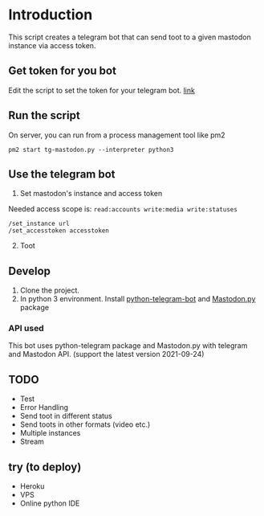 # Introduction
This script creates a telegram bot that can send toot to a given mastodon instance via access token.

## Get token for you bot
Edit the script to set the token for your telegram bot. [link](https://github.com/kimonoki/tg-mstdn/blob/f79cd6b1469eb3696d377e7af24a2f09d6f2e06c/tg-mastodon.py#L8)

## Run the script
On server, you can run from a process management tool like pm2
```
pm2 start tg-mastodon.py --interpreter python3
```

## Use the telegram bot
1. Set mastodon's instance and access token

Needed access scope is: `read:accounts write:media write:statuses`

```
/set_instance url
/set_accesstoken accesstoken
```

2. Toot



## Develop
1. Clone the project. 
2. In python 3 environment. 
Install [python-telegram-bot](https://github.com/python-telegram-bot/python-telegram-bot) and [Mastodon.py](https://github.com/halcy/Mastodon.py) package

### API used
This bot uses python-telegram package and Mastodon.py with telegram and Mastodon API. (support the latest version 2021-09-24)


## TODO
- Test
- Error Handling
- Send toot in different status
- Send toots in other formats (video etc.)
- Multiple instances
- Stream


## try (to deploy)
- Heroku
- VPS
- Online python IDE
